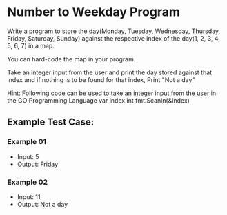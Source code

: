 # Number to Weekday Program

Write a program to store the day(Monday, Tuesday, Wednesday, Thursday, Friday, Saturday, Sunday) against the respective index of the day(1, 2, 3, 4, 5, 6, 7) in a map.

You can hard-code the map in your program.

Take an integer input from the user and print the day stored against that index and if nothing is to be found for that index,
Print "Not a day"

Hint: Following code can be used to take an integer input from the user in the GO Programming Language
var index int
fmt.Scanln(&index)

## Example Test Case:

### Example 01
- Input: 5
- Output: Friday

### Example 02
- Input: 11
- Output: Not a day
